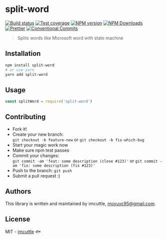 # split-word

[![Build status](https://img.shields.io/travis/imcuttle/split-word/master.svg?style=flat-square)](https://travis-ci.org/imcuttle/split-word)
[![Test coverage](https://img.shields.io/codecov/c/github/imcuttle/split-word.svg?style=flat-square)](https://codecov.io/github/imcuttle/split-word?branch=master)
[![NPM version](https://img.shields.io/npm/v/split-word.svg?style=flat-square)](https://www.npmjs.com/package/split-word)
[![NPM Downloads](https://img.shields.io/npm/dm/split-word.svg?style=flat-square&maxAge=43200)](https://www.npmjs.com/package/split-word)
[![Prettier](https://img.shields.io/badge/code_style-prettier-ff69b4.svg?style=flat-square)](https://prettier.io/)
[![Conventional Commits](https://img.shields.io/badge/Conventional%20Commits-1.0.0-yellow.svg?style=flat-square)](https://conventionalcommits.org)

> Splits words like Microsoft word with state machine

## Installation

```bash
npm install split-word
# or use yarn
yarn add split-word
```

## Usage

```javascript
const splitWord = require('split-word')
```

## Contributing

- Fork it!
- Create your new branch:  
  `git checkout -b feature-new` or `git checkout -b fix-which-bug`
- Start your magic work now
- Make sure npm test passes
- Commit your changes:  
  `git commit -am 'feat: some description (close #123)'` or `git commit -am 'fix: some description (fix #123)'`
- Push to the branch: `git push`
- Submit a pull request :)

## Authors

This library is written and maintained by imcuttle, <a href="mailto:moyuyc95@gmail.com">moyuyc95@gmail.com</a>.

## License

MIT - [imcuttle](https://github.com/imcuttle) 🐟
